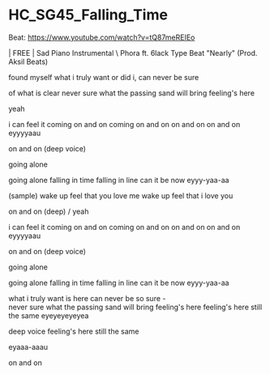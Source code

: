 # HC_SG45_Falling_Time

Beat: https://www.youtube.com/watch?v=tQ87meREIEo

| FREE | Sad Piano Instrumental \\ Phora ft. 6lack Type Beat "Nearly" (Prod. Aksil Beats)

found myself what i truly want
or did i, can never be sure 

of what is clear
never sure what the passing sand will bring
feeling's here

yeah

i can feel it coming on and on
coming on and on
on and on
on and on
eyyyyaau

on and on (deep voice) 

going alone

going alone
falling in time
falling in line
can it be now
eyyy-yaa-aa

(sample)
wake up
feel that you love me
wake up 
feel that i love you

on and on (deep) / yeah

i can feel it coming on and on
coming on and on
on and on
on and on
eyyyyaau

on and on (deep voice) 

going alone

going alone
falling in time
falling in line
can it be now
eyyy-yaa-aa

what i truly want is here
can never be so sure -  
never sure
what the passing sand will bring
feeling's here feeling's here
still the same eyeyeyeyeyea

deep voice
feeling's here
still the same

eyaaa-aaau

on and on
